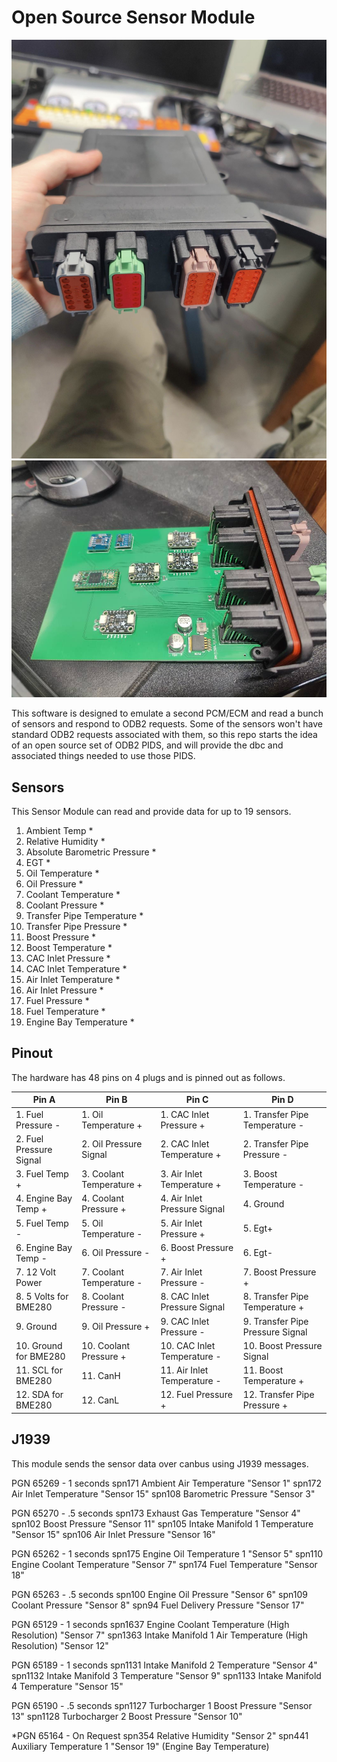 # Open Source Sensor Module

![OSSM Hardware](images/OSSMOutside.jpg)
![OSSM Hardware](images/OSSMInside.jpg)

This software is designed to emulate a second PCM/ECM and read a bunch of sensors and respond to ODB2 requests. Some of the sensors won't have standard ODB2 requests associated with them, so this repo starts the idea of an open source set of ODB2 PIDS, and will provide the dbc and associated things needed to use those PIDS.

## Sensors

This Sensor Module can read and provide data for up to 19 sensors.

1. Ambient Temp *
2. Relative Humidity *
3. Absolute Barometric Pressure *
4. EGT *
5. Oil Temperature *
6. Oil Pressure *
7. Coolant Temperature *
8. Coolant Pressure *
9. Transfer Pipe Temperature *
10. Transfer Pipe Pressure *
11. Boost Pressure *
12. Boost Temperature *
13. CAC Inlet Pressure *
14. CAC Inlet Temperature *
15. Air Inlet Temperature *
16. Air Inlet Pressure *
17. Fuel Pressure *
18. Fuel Temperature *
19. Engine Bay Temperature *

## Pinout

The hardware has 48 pins on 4 plugs and is pinned out as follows.

| Pin A                   | Pin B                    | Pin C                        | Pin D                            |
| ----------------------- | ------------------------ | ---------------------------- | -------------------------------  |
| 1. Fuel Pressure -      | 1. Oil Temperature +     | 1. CAC Inlet Pressure +      | 1. Transfer Pipe Temperature -   |
| 2. Fuel Pressure Signal | 2. Oil Pressure Signal   | 2. CAC Inlet Temperature +   | 2. Transfer Pipe Pressure -      |
| 3. Fuel Temp +          | 3. Coolant Temperature + | 3. Air Inlet Temperature +   | 3. Boost Temperature -           |
| 4. Engine Bay Temp +    | 4. Coolant Pressure +    | 4. Air Inlet Pressure Signal | 4. Ground                        |
| 5. Fuel Temp -          | 5. Oil Temperature -     | 5. Air Inlet Pressure +      | 5. Egt+                          |
| 6. Engine Bay Temp -    | 6. Oil Pressure -        | 6. Boost Pressure +          | 6. Egt-                          |
| 7. 12 Volt Power        | 7. Coolant Temperature - | 7. Air Inlet Pressure -      | 7. Boost Pressure +              |
| 8. 5 Volts for BME280   | 8. Coolant Pressure -    | 8. CAC Inlet Pressure Signal | 8. Transfer Pipe Temperature +   |
| 9. Ground               | 9. Oil Pressure +        | 9. CAC Inlet Pressure -      | 9. Transfer Pipe Pressure Signal |
| 10. Ground for BME280   | 10. Coolant Pressure +   | 10. CAC Inlet Temperature -  | 10. Boost Pressure Signal        |
| 11. SCL for BME280      | 11. CanH                 | 11. Air Inlet Temperature -  | 11. Boost Temperature +          |
| 12. SDA for BME280      | 12. CanL                 | 12. Fuel Pressure +          | 12. Transfer Pipe Pressure +     |

## J1939

This module sends the sensor data over canbus using J1939 messages.

PGN 65269 - 1 seconds
    spn171 Ambient Air Temperature "Sensor 1"
    spn172 Air Inlet Temperature "Sensor 15"
    spn108 Barometric Pressure "Sensor 3" 

PGN 65270 - .5 seconds
    spn173 Exhaust Gas Temperature "Sensor 4"
    spn102 Boost Pressure "Sensor 11"
    spn105 Intake Manifold 1 Temperature "Sensor 15"
    spn106 Air Inlet Pressure "Sensor 16"

PGN 65262 - 1 seconds
    spn175 Engine Oil Temperature 1 "Sensor 5"
    spn110 Engine Coolant Temperature "Sensor 7"
    spn174 Fuel Temperature "Sensor 18"

PGN 65263 - .5 seconds
    spn100 Engine Oil Pressure "Sensor 6"
    spn109 Coolant Pressure "Sensor 8"
    spn94  Fuel Delivery Pressure "Sensor 17"

PGN 65129 - 1 seconds
    spn1637 Engine Coolant Temperature (High Resolution) "Sensor 7"
    spn1363 Intake Manifold 1 Air Temperature (High Resolution) "Sensor 12"

PGN 65189 - 1 seconds
    spn1131 Intake Manifold 2 Temperature "Sensor 4"
    spn1132 Intake Manifold 3 Temperature "Sensor 9"
    spn1133 Intake Manifold 4 Temperature "Sensor 15"

PGN 65190 - .5 seconds
    spn1127 Turbocharger 1 Boost Pressure "Sensor 13"
    spn1128 Turbocharger 2 Boost Pressure "Sensor 10"

*PGN 65164 - On Request
    spn354 Relative Humidity "Sensor 2"
    spn441 Auxiliary Temperature 1 "Sensor 19" (Engine Bay Temperature)


